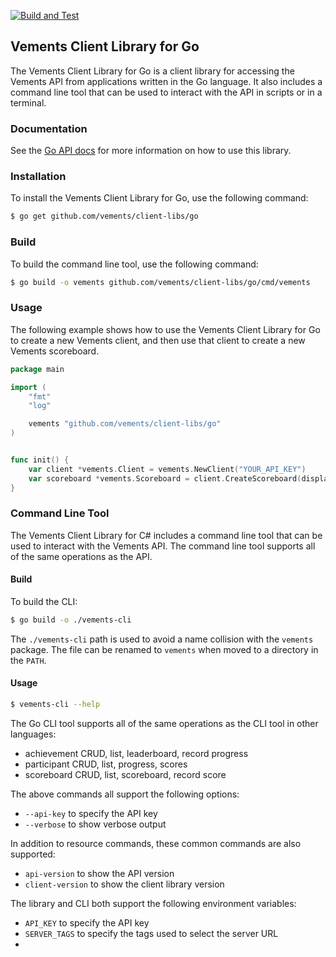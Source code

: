 [![Build and Test](https://github.com/vements/client-go/actions/workflows/build-test.yaml/badge.svg?event=push)](https://github.com/vements/client-go/actions/workflows/build-test.yaml)

## Vements Client Library for Go

The Vements Client Library for Go is a client library for accessing the Vements API from applications written in the Go language. It also includes a command line tool that can be used to interact with the API in scripts or in a terminal.

### Documentation

See the [Go API docs](https://vements.io/docs/clients/golang/) for more information on how to use this library.

### Installation

To install the Vements Client Library for Go, use the following command:

```bash
$ go get github.com/vements/client-libs/go
```

### Build 

To build the command line tool, use the following command:

```bash
$ go build -o vements github.com/vements/client-libs/go/cmd/vements
```

### Usage

The following example shows how to use the Vements Client Library for Go to create a new Vements client, and then use that client to create a new Vements scoreboard.

```go
package main

import (
    "fmt"
    "log"

    vements "github.com/vements/client-libs/go"
)


func init() { 
    var client *vements.Client = vements.NewClient("YOUR_API_KEY")
    var scoreboard *vements.Scoreboard = client.CreateScoreboard(display: "My Scoreboard", rankDir: "desc", public: false)
}
```


### Command Line Tool

The Vements Client Library for C# includes a command line tool that can be used to interact with the Vements API. The command line tool supports all of the same operations as the API.

#### Build 

To build the CLI:

```bash
$ go build -o ./vements-cli
```

The `./vements-cli` path is used to avoid a name collision with the `vements` package.  The file can be renamed to `vements` when moved to a directory in the `PATH`.

#### Usage

```bash 
$ vements-cli --help
```

The Go CLI tool supports all of the same operations as the CLI tool in other languages:

* achievement CRUD, list, leaderboard, record progress
* participant CRUD, list, progress, scores
* scoreboard CRUD, list, scoreboard, record score

The above commands all support the following options:

* `--api-key` to specify the API key
* `--verbose` to show verbose output

In addition to resource commands, these common commands are also supported:

* `api-version` to show the API version
* `client-version` to show the client library version

The library and CLI both support the following environment variables:

* `API_KEY` to specify the API key
* `SERVER_TAGS` to specify the tags used to select the server URL
* 
